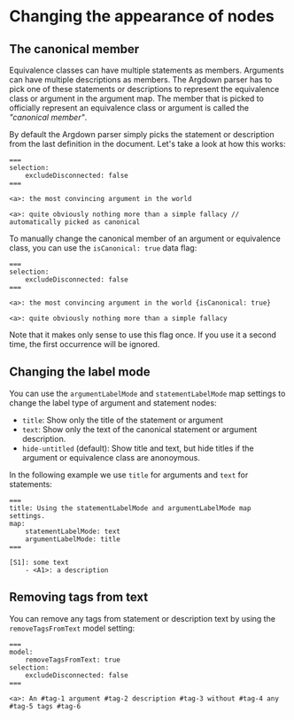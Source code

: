 # Changing the appearance of nodes

## The canonical member

Equivalence classes can have multiple statements as members. Arguments can have multiple descriptions as members. The Argdown parser has to pick one of these statements or descriptions to represent the equivalence class or argument in the argument map. The member that is picked to officially represent an equivalence class or argument is called the _"canonical member"_.

By default the Argdown parser simply picks the statement or description from the last definition in the document. Let's take a look at how this works:

```argdown
===
selection:
    excludeDisconnected: false
===

<a>: the most convincing argument in the world

<a>: quite obviously nothing more than a simple fallacy // automatically picked as canonical
```

To manually change the canonical member of an argument or equivalence class, you can use the `isCanonical: true` data flag:

```argdown
===
selection:
    excludeDisconnected: false
===

<a>: the most convincing argument in the world {isCanonical: true}

<a>: quite obviously nothing more than a simple fallacy
```

Note that it makes only sense to use this flag once. If you use it a second time, the first occurrence will be ignored.

## Changing the label mode

You can use the `argumentLabelMode` and `statementLabelMode` map settings to change the label type of argument and statement nodes:

- `title`: Show only the title of the statement or argument
- `text`: Show only the text of the canonical statement or argument description.
- `hide-untitled` (default): Show title and text, but hide titles if the argument or equivalence class are anonoymous.

In the following example we use `title` for arguments and `text` for statements:

```argdown
===
title: Using the statementLabelMode and argumentLabelMode map settings.
map:
    statementLabelMode: text
    argumentLabelMode: title
===

[S1]: some text
    - <A1>: a description
```

## Removing tags from text

You can remove any tags from statement or description text by using the `removeTagsFromText` model setting:

```argdown
===
model:
    removeTagsFromText: true
selection:
    excludeDisconnected: false
===

<a>: An #tag-1 argument #tag-2 description #tag-3 without #tag-4 any #tag-5 tags #tag-6
```
